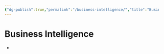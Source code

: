 ```yaml
---
{"dg-publish":true,"permalink":"/business-intelligence/","title":"Business Intelligence"}
---
```


# Business Intelligence
- 
